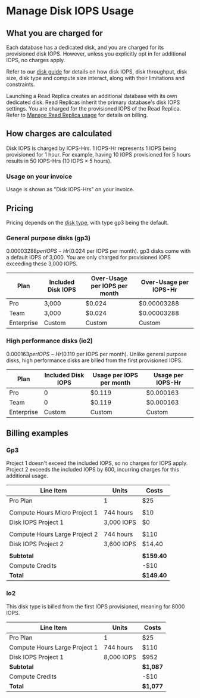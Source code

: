 # Manage Disk IOPS Usage

## What you are charged for

Each database has a dedicated disk, and you are charged for its provisioned disk IOPS. However, unless you explicitly opt in for additional IOPS, no charges apply.

Refer to our [disk guide](https://supabase.com/docs/guides/platform/compute-and-disk#disk) for details on how disk IOPS, disk throughput, disk size, disk type and compute size interact, along with their limitations and constraints.

Launching a Read Replica creates an additional database with its own dedicated disk. Read Replicas inherit the primary database's disk IOPS settings. You are charged for the provisioned IOPS of the Read Replica. Refer to [Manage Read Replica usage](https://supabase.com/docs/guides/platform/manage-your-usage/read-replicas) for details on billing.

## How charges are calculated

Disk IOPS is charged by IOPS-Hrs. 1 IOPS-Hr represents 1 IOPS being provisioned for 1 hour. For example, having 10 IOPS provisioned for 5 hours results in 50 IOPS-Hrs (10 IOPS × 5 hours).

### Usage on your invoice

Usage is shown as "Disk IOPS-Hrs" on your invoice.

## Pricing

Pricing depends on the [disk type](https://supabase.com/docs/guides/platform/compute-and-disk#disk-types), with type gp3 being the default.

### General purpose disks (gp3)

$0.00003288 per IOPS-Hr ($0.024 per IOPS per month). gp3 disks come with a default IOPS of 3,000. You are only charged for provisioned IOPS exceeding these 3,000 IOPS.

| Plan | Included Disk IOPS | Over-Usage per IOPS per month | Over-Usage per IOPS-Hr |
| --- | --- | --- | --- |
| Pro | 3,000 | $0.024 | $0.00003288 |
| Team | 3,000 | $0.024 | $0.00003288 |
| Enterprise | Custom | Custom | Custom |

### High performance disks (io2)

$0.000163 per IOPS-Hr ($0.119 per IOPS per month).
Unlike general purpose disks, high performance disks are billed from the first provisioned IOPS.

| Plan | Included Disk IOPS | Usage per IOPS per month | Usage per IOPS-Hr |
| --- | --- | --- | --- |
| Pro | 0 | $0.119 | $0.000163 |
| Team | 0 | $0.119 | $0.000163 |
| Enterprise | Custom | Custom | Custom |

## Billing examples

### Gp3

Project 1 doesn't exceed the included IOPS, so no charges for IOPS apply. Project 2 exceeds the included IOPS by 600, incurring charges for this additional usage.

| Line Item | Units | Costs |
| --- | --- | --- |
| Pro Plan | 1 | $25 |
|  |  |  |
| Compute Hours Micro Project 1 | 744 hours | $10 |
| Disk IOPS Project 1 | 3,000 IOPS | $0 |
|  |  |  |
| Compute Hours Large Project 2 | 744 hours | $110 |
| Disk IOPS Project 2 | 3,600 IOPS | $14.40 |
|  |  |  |
| **Subtotal** |  | **$159.40** |
| Compute Credits |  | -$10 |
| **Total** |  | **$149.40** |

### Io2

This disk type is billed from the first IOPS provisioned, meaning for 8000 IOPS.

| Line Item | Units | Costs |
| --- | --- | --- |
| Pro Plan | 1 | $25 |
| Compute Hours Large Project 1 | 744 hours | $110 |
| Disk IOPS Project 1 | 8,000 IOPS | $952 |
| **Subtotal** |  | **$1,087** |
| Compute Credits |  | -$10 |
| **Total** |  | **$1,077** |
